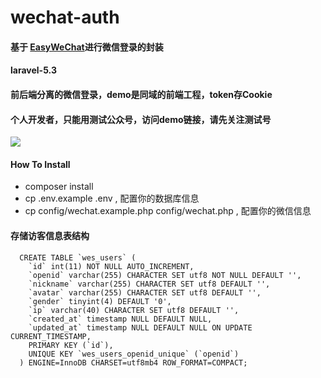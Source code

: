 # wechat-auth
#### 基于 <a href="https://github.com/overtrue/wechat">EasyWeChat</a>进行微信登录的封装
#### laravel-5.3
#### 前后端分离的微信登录，demo是同域的前端工程，token存Cookie

#### 个人开发者，只能用测试公众号，访问demo链接，请先关注测试号
<img src="http://wxauth.garylv.com/wechat/test-qrcode.jpg">

#### How To Install
- composer install
- cp .env.example .env , 配置你的数据库信息
- cp config/wechat.example.php config/wechat.php , 配置你的微信信息

#### 存储访客信息表结构
```
  CREATE TABLE `wes_users` (
    `id` int(11) NOT NULL AUTO_INCREMENT,
    `openid` varchar(255) CHARACTER SET utf8 NOT NULL DEFAULT '',
    `nickname` varchar(255) CHARACTER SET utf8 DEFAULT '',
    `avatar` varchar(255) CHARACTER SET utf8 DEFAULT '',
    `gender` tinyint(4) DEFAULT '0',
    `ip` varchar(40) CHARACTER SET utf8 DEFAULT '',
    `created_at` timestamp NULL DEFAULT NULL,
    `updated_at` timestamp NULL DEFAULT NULL ON UPDATE CURRENT_TIMESTAMP,
    PRIMARY KEY (`id`),
    UNIQUE KEY `wes_users_openid_unique` (`openid`)
  ) ENGINE=InnoDB CHARSET=utf8mb4 ROW_FORMAT=COMPACT;
```
